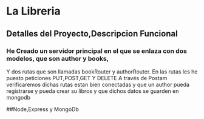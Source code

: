 # La Libreria
## Detalles del Proyecto,Descripcion Funcional
### He Creado un servidor principal en el que se enlaza con dos modelos, que son author y books,
Y dos rutas que son llamadas bookRouter y authorRouter.
En las rutas les he puesto peticiones PUT,POST,GET Y DELETE 
A través de Postam verificaremos dichas rutas estan bien conectadas y que un author pueda registrarse y pueda crear su libros y que dichos datos se guarden en mongodb

##Node,Express y MongoDb

